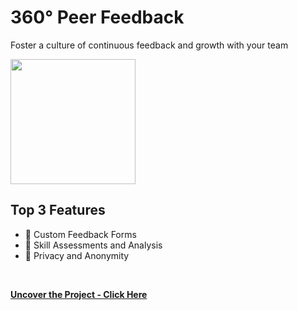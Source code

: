 #  360° Peer Feedback
Foster a culture of continuous feedback and growth with your team
<br>

<img src="https://github.com/CAV-Research-Lab/Predictive-Model-Delay-Correction" height="200">
<br>

## Top 3 Features

* 📝 Custom Feedback Forms
* 🌟 Skill Assessments and Analysis
* 🔐 Privacy and Anonymity
<br>

**[<i class="fa-solid fa-up-right-from-square"></i> Uncover the Project - Click Here](https://a.picoapps.xyz/next-usually)**
